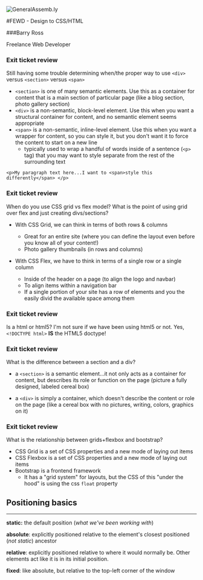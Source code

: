 ![GeneralAssemb.ly](../../img/icons/FEWD_Logo.png)

#FEWD - Design to CSS/HTML

###Barry Ross

Freelance Web Developer


### Exit ticket review

<span class="question">Still having some trouble determining when/the proper way to use `<div>` versus `<section>` versus `<span>`</span>
- `<section>` is one of many semantic elements.  Use this as a container for content that is a main section of particular page (like a blog section, photo gallery section)
- `<div>` is a non-semantic, block-level element.  Use this when you want a structural container for content, and no semantic element seems appropriate
- `<span>` is a non-semantic, inline-level element.  Use this when you want a wrapper for content, so you can style it, but you don't want it to force the content to start on a new line
  - typically used to wrap a handful of words inside of a sentence (`<p>` tag) that you may want to style separate from the rest of the surrounding text

```
<p>My paragraph text here...I want to <span>style this differently</span> </p>
```
   


### Exit ticket review

<span class="question">When do you use CSS grid vs flex model? What is the point of using grid over flex and just creating divs/sections?</span>
- With CSS Grid, we can think in terms of both rows & columns 
  - Great for an entire site (where you can define the layout even before you know all of your content!)
  - Photo gallery thumbnails (in rows and columns)
  
- With CSS Flex, we have to think in terms of a single row or a single column 
  - Inside of the header on a page (to align the logo and navbar)
  - To align items within a navigation bar
  - If a single portion of your site has a row of elements and you the easily divid the available space among them
  


### Exit ticket review

<span class="question">Is a <!DOCTYPE html> html or html5? I'm not sure if we have been using html5 or not.  </span>
Yes, `<!DOCTYPE html>` **IS** the HTML5 doctype!
 


### Exit ticket review

<span class="question">What is the difference between a section and a div?</span>
- a `<section>` is a semantic element...it not only acts as a container for content, but describes its role or function on the page (picture a fully designed, labeled cereal box)

- a `<div>` is simply a container, which doesn't describe the content or role on the page (like a cereal box with no pictures, writing, colors, graphics on it)
  


### Exit ticket review

<span class="question">What is the relationship between grids+flexbox and bootstrap?</span>
- CSS Grid is a set of CSS properties and a new mode of laying out items
- CSS Flexbox is a set of CSS properties and a new mode of laying out items
- Bootstrap is a frontend framework 
  - It has a "grid system" for layouts, but the CSS of this "under the hood" is using the css `float` property


## Positioning basics
---
**static:** the default position (*what we've been working with*)

**absolute**: explicitly positioned relative to the element's closest positioned (*not static*) ancestor

**relative**: explicitly positioned relative to where it would normally be.  Other elements act like it is in its initial position.

**fixed**: like absolute, but relative to the top-left corner of the window
